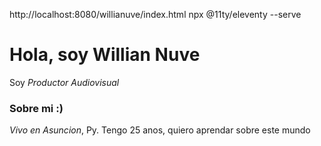 http://localhost:8080/willianuve/index.html 
npx @11ty/eleventy --serve
# Hola, soy Willian Nuve
Soy *Productor Audiovisual* 
### Sobre mi :)
*Vivo en Asuncion*, Py.
 Tengo 25 anos, quiero aprendar sobre este mundo
